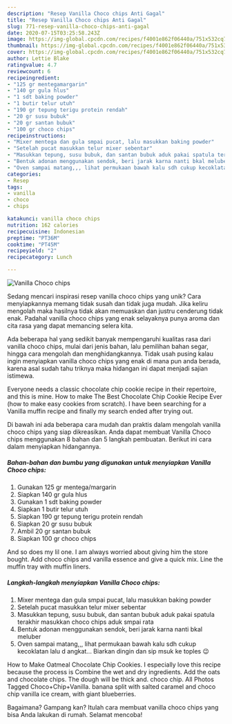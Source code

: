```yaml
---
description: "Resep Vanilla Choco chips Anti Gagal"
title: "Resep Vanilla Choco chips Anti Gagal"
slug: 771-resep-vanilla-choco-chips-anti-gagal
date: 2020-07-15T03:25:58.243Z
image: https://img-global.cpcdn.com/recipes/f4001e862f06440a/751x532cq70/vanilla-choco-chips-foto-resep-utama.jpg
thumbnail: https://img-global.cpcdn.com/recipes/f4001e862f06440a/751x532cq70/vanilla-choco-chips-foto-resep-utama.jpg
cover: https://img-global.cpcdn.com/recipes/f4001e862f06440a/751x532cq70/vanilla-choco-chips-foto-resep-utama.jpg
author: Lettie Blake
ratingvalue: 4.7
reviewcount: 6
recipeingredient:
- "125 gr mentegamargarin"
- "140 gr gula hlus"
- "1 sdt baking powder"
- "1 butir telur utuh"
- "190 gr tepung terigu protein rendah"
- "20 gr susu bubuk"
- "20 gr santan bubuk"
- "100 gr choco chips"
recipeinstructions:
- "Mixer mentega dan gula smpai pucat, lalu masukkan baking powder"
- "Setelah pucat masukkan telur mixer sebentar"
- "Masukkan tepung, susu bubuk, dan santan bubuk aduk pakai spatula terakhir masukkan choco chips aduk smpai rata"
- "Bentuk adonan menggunakan sendok, beri jarak karna nanti bkal meluber"
- "Oven sampai matang,,, lihat permukaan bawah kalu sdh cukup kecoklatan lalu d angkat... Biarkan dingin dan sip msuk ke toples 😉"
categories:
- Resep
tags:
- vanilla
- choco
- chips

katakunci: vanilla choco chips 
nutrition: 162 calories
recipecuisine: Indonesian
preptime: "PT36M"
cooktime: "PT45M"
recipeyield: "2"
recipecategory: Lunch

---
```



![Vanilla Choco chips](https://img-global.cpcdn.com/recipes/f4001e862f06440a/751x532cq70/vanilla-choco-chips-foto-resep-utama.jpg)

Sedang mencari inspirasi resep vanilla choco chips yang unik? Cara menyiapkannya memang tidak susah dan tidak juga mudah. Jika keliru mengolah maka hasilnya tidak akan memuaskan dan justru cenderung tidak enak. Padahal vanilla choco chips yang enak selayaknya punya aroma dan cita rasa yang dapat memancing selera kita.

Ada beberapa hal yang sedikit banyak mempengaruhi kualitas rasa dari vanilla choco chips, mulai dari jenis bahan, lalu pemilihan bahan segar, hingga cara mengolah dan menghidangkannya. Tidak usah pusing kalau ingin menyiapkan vanilla choco chips yang enak di mana pun anda berada, karena asal sudah tahu triknya maka hidangan ini dapat menjadi sajian istimewa.

Everyone needs a classic chocolate chip cookie recipe in their repertoire, and this is mine. How to make The Best Chocolate Chip Cookie Recipe Ever (how to make easy cookies from scratch). I have been searching for a Vanilla muffin recipe and finally my search ended after trying out.


Di bawah ini ada beberapa cara mudah dan praktis dalam mengolah vanilla choco chips yang siap dikreasikan. Anda dapat membuat Vanilla Choco chips menggunakan 8 bahan dan 5 langkah pembuatan. Berikut ini cara dalam menyiapkan hidangannya.

<!--inarticleads1-->

##### Bahan-bahan dan bumbu yang digunakan untuk menyiapkan Vanilla Choco chips:

1. Gunakan 125 gr mentega/margarin
1. Siapkan 140 gr gula hlus
1. Gunakan 1 sdt baking powder
1. Siapkan 1 butir telur utuh
1. Siapkan 190 gr tepung terigu protein rendah
1. Siapkan 20 gr susu bubuk
1. Ambil 20 gr santan bubuk
1. Siapkan 100 gr choco chips


And so does my lil one. I am always worried about giving him the store bought. Add choco chips and vanilla essence and give a quick mix. Line the muffin tray with muffin liners. 

<!--inarticleads2-->

##### Langkah-langkah menyiapkan Vanilla Choco chips:

1. Mixer mentega dan gula smpai pucat, lalu masukkan baking powder
1. Setelah pucat masukkan telur mixer sebentar
1. Masukkan tepung, susu bubuk, dan santan bubuk aduk pakai spatula terakhir masukkan choco chips aduk smpai rata
1. Bentuk adonan menggunakan sendok, beri jarak karna nanti bkal meluber
1. Oven sampai matang,,, lihat permukaan bawah kalu sdh cukup kecoklatan lalu d angkat... Biarkan dingin dan sip msuk ke toples 😉


How to Make Oatmeal Chocolate Chip Cookies. I especially love this recipe because the process is Combine the wet and dry ingredients. Add the oats and chocolate chips. The dough will be thick and. choco chip. All Photos Tagged Choco+Chip+Vanilla. banana split with salted caramel and choco chip vanilla ice cream, with giant blueberries. 

Bagaimana? Gampang kan? Itulah cara membuat vanilla choco chips yang bisa Anda lakukan di rumah. Selamat mencoba!
